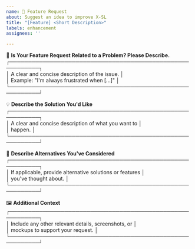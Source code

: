 ```yaml
---
name: 🚀 Feature Request
about: Suggest an idea to improve X-SL
title: "[Feature] <Short Description>"
labels: enhancement
assignees: ''

---
```


📌 **Is Your Feature Request Related to a Problem? Please Describe.**  
┌──────────────────────────────────────────────────────────┐  
│ A clear and concise description of the issue.           │  
│ Example: "I'm always frustrated when [...]"             │  
└──────────────────────────────────────────────────────────┘  

💡 **Describe the Solution You'd Like**  
┌──────────────────────────────────────────────────────────┐  
│ A clear and concise description of what you want to      │  
│ happen.                                                  │  
└──────────────────────────────────────────────────────────┘  

🔄 **Describe Alternatives You've Considered**  
┌──────────────────────────────────────────────────────────┐  
│ If applicable, provide alternative solutions or features │  
│ you've thought about.                                    │  
└──────────────────────────────────────────────────────────┘  

🖼️ **Additional Context**  
┌──────────────────────────────────────────────────────────┐  
│ Include any other relevant details, screenshots, or      │  
│ mockups to support your request.                         │  
└──────────────────────────────────────────────────────────┘  
